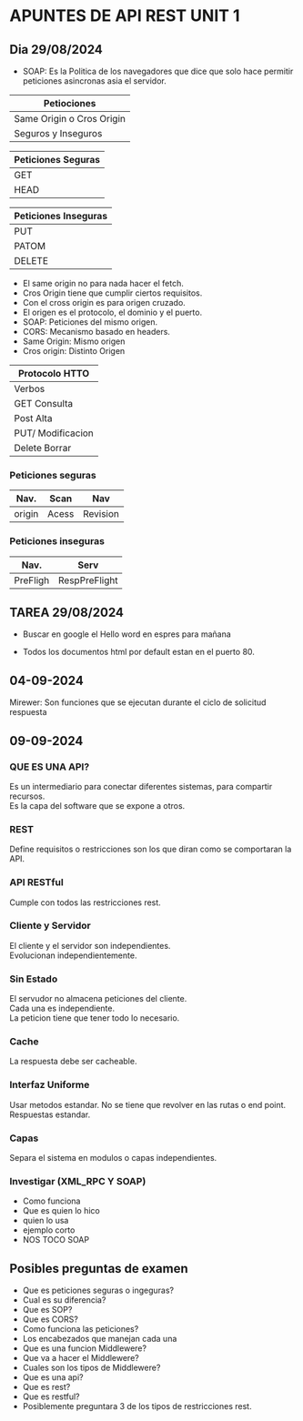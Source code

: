 # APUNTES DE API REST UNIT 1

## Dia 29/08/2024

- SOAP: Es la Politica de los navegadores que dice que solo hace permitir peticiones asincronas asia el servidor.  

|Petiociones|
|-----------|
|Same Origin o Cros Origin|
|Seguros y Inseguros|

|Peticiones Seguras|
|---|
|GET|
|HEAD|

|Peticiones Inseguras|
|---|
|PUT|
|PATOM|
|DELETE|

- El same origin no para nada hacer el fetch.
- Cros Origin tiene que cumplir ciertos requisitos.
- Con el cross origin es para origen cruzado.
- El origen es el protocolo, el dominio y el puerto.
- SOAP: Peticiones del mismo origen.
- CORS: Mecanismo basado en headers.
- Same Origin: Mismo origen
- Cros origin: Distinto Origen

|Protocolo HTTO|
|--------------|
|Verbos|
|GET Consulta|
|Post Alta|
|PUT/ Modificacion|
|Delete Borrar|

### Peticiones seguras
|Nav.|Scan|Nav|
|---|---|---|
|origin|Acess|Revision|

### Peticiones inseguras
|Nav.|Serv|
|---|---|
|PreFligh|RespPreFlight|
## TAREA 29/08/2024
- Buscar en google el Hello word en espres para mañana

- Todos los documentos html por default estan en el puerto 80.

## 04-09-2024
Mirewer: Son funciones que se ejecutan durante el ciclo de solicitud respuesta

## 09-09-2024
### QUE ES UNA API?
Es un intermediario para conectar diferentes sistemas, para compartir recursos.  
Es la capa del software que se expone a otros.  
### REST
Define requisitos o restricciones son los que diran como se comportaran la API.  
### API RESTful
Cumple con todos las restricciones rest.  
### Cliente y Servidor
El cliente y el servidor son independientes.  
Evolucionan independientemente.
### Sin Estado
El servudor no almacena peticiones del cliente.  
Cada una es independiente.  
La peticion tiene que tener todo lo necesario.
### Cache
La respuesta debe ser cacheable.
### Interfaz Uniforme
Usar metodos estandar.
No se tiene que revolver en las rutas o end point.
Respuestas estandar.
### Capas
Separa el sistema en modulos o capas independientes.  

### Investigar (XML_RPC Y SOAP)
- Como funciona 
- Que es quien lo hico 
- quien lo usa 
- ejemplo corto
- NOS TOCO SOAP

## Posibles preguntas de examen
- Que es peticiones seguras o ingeguras?
- Cual es su diferencia?
- Que es SOP?
- Que es CORS?
- Como funciona las peticiones?
- Los encabezados que manejan cada una
- Que es una funcion Middlewere?
- Que va a hacer el Middlewere?
- Cuales son los tipos de Middlewere?
- Que es una api?
- Que es rest?
- Que es restful?
- Posiblemente preguntara 3 de los tipos de restricciones rest.  